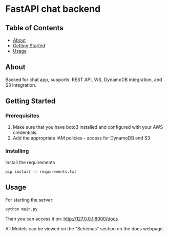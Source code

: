 # FastAPI chat backend

## Table of Contents

- [About](#about)
- [Getting Started](#getting_started)
- [Usage](#usage)

## About <a name = "about"></a>

Backed for chat app, supports: REST API, WS, DynamoDB integration, and S3 integration.

## Getting Started <a name = "getting_started"></a>

### Prerequisites

1. Make sure that you have boto3 installed and configured with your AWS credentials.
2. Add the appropriate IAM policies - access for DynamoDB and S3

### Installing

Install the requirements

```
pip install -r requirements.txt
```

## Usage <a name = "usage"></a>

For starting the server:

```
python main.py
```

Then you can access it on: <href>http://127.0.0.1:8000/docs</href>

All Models can be viewed on the "Schemas" section on the docs webpage.
